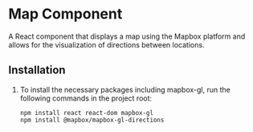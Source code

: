 # Map Component

A React component that displays a map using the Mapbox platform and allows for the visualization of directions between locations.

## Installation

1. To install the necessary packages including mapbox-gl, run the following commands in the project root:

   ```
   npm install react react-dom mapbox-gl
   npm install @mapbox/mapbox-gl-directions
   ```
